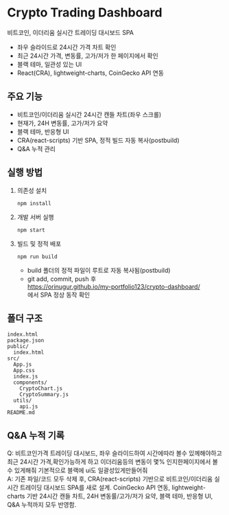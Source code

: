 # Crypto Trading Dashboard

비트코인, 이더리움 실시간 트레이딩 대시보드 SPA  
- 좌우 슬라이드로 24시간 가격 차트 확인  
- 최근 24시간 가격, 변동률, 고가/저가 한 페이지에서 확인  
- 블랙 테마, 일관성 있는 UI  
- React(CRA), lightweight-charts, CoinGecko API 연동

## 주요 기능
- 비트코인/이더리움 실시간 24시간 캔들 차트(좌우 스크롤)
- 현재가, 24H 변동률, 고가/저가 요약
- 블랙 테마, 반응형 UI
- CRA(react-scripts) 기반 SPA, 정적 빌드 자동 복사(postbuild)
- Q&A 누적 관리

## 실행 방법
1. 의존성 설치  
   ```
   npm install
   ```
2. 개발 서버 실행  
   ```
   npm start
   ```
3. 빌드 및 정적 배포  
   ```
   npm run build
   ```
   - build 폴더의 정적 파일이 루트로 자동 복사됨(postbuild)
   - git add, commit, push 후  
     https://orinugur.github.io/my-portfolio123/crypto-dashboard/  
     에서 SPA 정상 동작 확인

## 폴더 구조
```
index.html
package.json
public/
  index.html
src/
  App.js
  App.css
  index.js
  components/
    CryptoChart.js
    CryptoSummary.js
  utils/
    api.js
README.md
```

## Q&A 누적 기록

Q: 비트코인가격 트레이딩 대시보드, 좌우 슬라이드하여 시간에따라 볼수 있께해야하고 최근 24시간 가격,확인가능하게 하고 이더리움등의 변동이 몇% 인지한페이지에서 볼 수 있게해줘 기본적으로 블랙에 ui도 일괄성있게만들어줘  
A: 기존 파일/코드 모두 삭제 후, CRA(react-scripts) 기반으로 비트코인/이더리움 실시간 트레이딩 대시보드 SPA를 새로 설계. CoinGecko API 연동, lightweight-charts 기반 24시간 캔들 차트, 24H 변동률/고가/저가 요약, 블랙 테마, 반응형 UI, Q&A 누적까지 모두 반영함.
